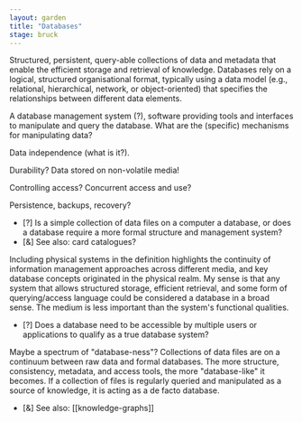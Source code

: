 ```yaml
---  
layout: garden
title: "Databases"
stage: bruck
---
```


Structured, persistent, query-able collections of data and metadata that enable the efficient storage and retrieval of knowledge. Databases rely on a logical, structured organisational format, typically using a data model (e.g., relational, hierarchical, network, or object-oriented) that specifies the relationships between different data elements.

A database management system (?), software providing tools and interfaces to manipulate and query the database. What are the (specific) mechanisms for manipulating data?

Data independence (what is it?).

Durability? Data stored on non-volatile media!

Controlling access? Concurrent access and use?

Persistence, backups, recovery?

- [?] Is a simple collection of data files on a computer a database, or does a database require a more formal structure and management system?
- [&] See also: card catalogues?

Including physical systems in the definition highlights the continuity of information management approaches across different media, and key database concepts originated in the physical realm. My sense is that any system that allows structured storage, efficient retrieval, and some form of querying/access language could be considered a database in a broad sense. The medium is less important than the system's functional qualities.

- [?] Does a database need to be accessible by multiple users or applications to qualify as a true database system?

Maybe a spectrum of "database-ness"? Collections of data files are on a continuum between raw data and formal databases. The more structure, consistency, metadata, and access tools, the more "database-like" it becomes. If a collection of files is regularly queried and manipulated as a source of knowledge, it is acting as a de facto database.

- [&] See also: [[knowledge-graphs]]